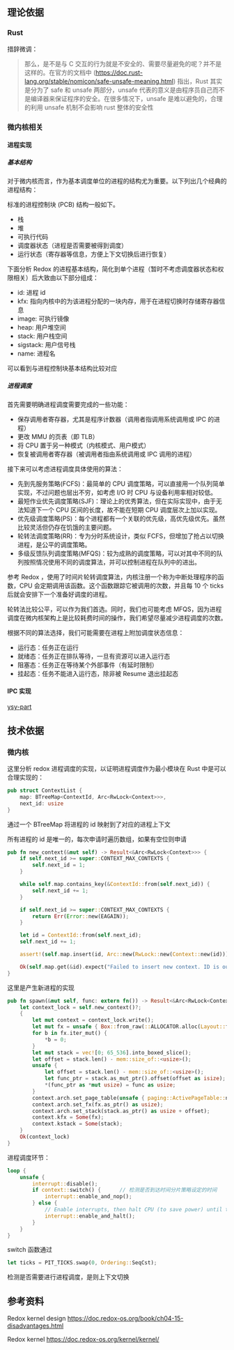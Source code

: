 ## 理论依据

### Rust

措辞微调：

> 那么，是不是与 C 交互的行为就是不安全的、需要尽量避免的呢？并不是这样的。在官方的文档中 (<https://doc.rust-lang.org/stable/nomicon/safe-unsafe-meaning.html>) 指出，Rust 其实是分为了 safe 和 unsafe 两部分，unsafe 代表的意义是由程序员自己而不是编译器来保证程序的安全。在很多情况下，unsafe 是难以避免的，合理的利用 unsafe 机制不会影响 rust 整体的安全性

### 微内核相关

#### 进程实现

##### 基本结构

对于微内核而言，作为基本调度单位的进程的结构尤为重要。以下列出几个经典的进程结构：

标准的进程控制块 (PCB) 结构一般如下。

- 栈
- 堆
- 可执行代码
- 调度器状态（进程是否需要被得到调度）
- 运行状态（寄存器等信息，方便上下文切换后进行恢复）

下面分析 Redox 的进程基本结构，简化到单个进程（暂时不考虑调度器状态和权限相关）后大致由以下部分组成：

- id: 进程 id
- kfx: 指向内核中的为该进程分配的一块内存，用于在进程切换时存储寄存器信息
- image: 可执行镜像
- heap: 用户堆空间
- stack: 用户栈空间
- sigstack: 用户信号栈
- name: 进程名

可以看到与进程控制块基本结构比较对应

##### 进程调度

首先需要明确进程调度需要完成的一些功能：

- 保存调用者寄存器，尤其是程序计数器（调用者指调用系统调用或 IPC 的进程）
- 更改 MMU 的页表（即 TLB）
- 将 CPU 置于另一种模式（内核模式、用户模式）
- 恢复被调用者寄存器（被调用者指由系统调用或 IPC 调用的进程）

接下来可以考虑进程调度具体使用的算法：

- 先到先服务策略(FCFS)：最简单的 CPU 调度策略，可以直接用一个队列简单实现，不过问题也层出不穷，如考虑 I/O 时 CPU 与设备利用率相对较低。
- 最短作业优先调度策略(SJF)：理论上的优秀算法，但在实际实现中，由于无法知道下一个 CPU 区间的长度，故不能在短期 CPU 调度层次上加以实现。
- 优先级调度策略(PS)：每个进程都有一个关联的优先级，高优先级优先。虽然比较灵活但仍存在饥饿的主要问题。
- 轮转法调度策略(RR)：专为分时系统设计，类似 FCFS，但增加了抢占以切换进程，是公平的调度策略。
- 多级反馈队列调度策略(MFQS)：较为成熟的调度策略，可以对其中不同的队列按照情况使用不同的调度算法，并可以控制进程在队列中的进出。

参考 Redox ，使用了时间片轮转调度算法，内核注册一个称为中断处理程序的函数，CPU 会定期调用该函数。这个函数跟踪它被调用的次数，并且每 10 个 ticks 后就会安排下一个准备好调度的进程。

轮转法比较公平，可以作为我们首选。同时，我们也可能考虑 MFQS，因为进程调度在微内核架构上是比较耗费时间的操作，我们希望尽量减少进程调度的次数。

根据不同的算法选择，我们可能需要在进程上附加调度状态信息：

- 运行态：任务正在运行
- 就绪态：任务正在排队等待，一旦有资源可以进入运行态
- 阻塞态：任务正在等待某个外部事件（有延时限制）
- 挂起态：任务不能进入运行态，除非被 Resume 退出挂起态

#### IPC 实现

[ysy-part](./2022.4.18%20feasibility-ysy.md)

## 技术依据

### 微内核

这里分析 redox 进程调度的实现，以证明进程调度作为最小模块在 Rust 中是可以合理实现的：

```rust
pub struct ContextList {
    map: BTreeMap<ContextId, Arc<RwLock<Context>>>,
    next_id: usize
}
```

通过一个 BTreeMap 将进程的 id 映射到了对应的进程上下文

所有进程的 id 是唯一的，每次申请时遍历数组，如果有空位则申请

```rust
pub fn new_context(&mut self) -> Result<&Arc<RwLock<Context>>> {
    if self.next_id >= super::CONTEXT_MAX_CONTEXTS {
        self.next_id = 1;
    }

    while self.map.contains_key(&ContextId::from(self.next_id)) {
        self.next_id += 1;
    }

    if self.next_id >= super::CONTEXT_MAX_CONTEXTS {
        return Err(Error::new(EAGAIN));
    }

    let id = ContextId::from(self.next_id);
    self.next_id += 1;

    assert!(self.map.insert(id, Arc::new(RwLock::new(Context::new(id)))).is_none());

    Ok(self.map.get(&id).expect("Failed to insert new context. ID is out of bounds."))
}
```

这里是产生新进程的实现

```rust
pub fn spawn(&mut self, func: extern fn()) -> Result<&Arc<RwLock<Context>>> {
    let context_lock = self.new_context()?;
    {
        let mut context = context_lock.write();
        let mut fx = unsafe { Box::from_raw(::ALLOCATOR.alloc(Layout::from_size_align_unchecked(512, 16)) as *mut [u8; 512]) };
        for b in fx.iter_mut() {
            *b = 0;
        }
        let mut stack = vec![0; 65_536].into_boxed_slice();
        let offset = stack.len() - mem::size_of::<usize>();
        unsafe {
            let offset = stack.len() - mem::size_of::<usize>();
            let func_ptr = stack.as_mut_ptr().offset(offset as isize);
            *(func_ptr as *mut usize) = func as usize;
        }
        context.arch.set_page_table(unsafe { paging::ActivePageTable::new().address() });
        context.arch.set_fx(fx.as_ptr() as usize);
        context.arch.set_stack(stack.as_ptr() as usize + offset);
        context.kfx = Some(fx);
        context.kstack = Some(stack);
    }
    Ok(context_lock)
}
```

进程调度环节：

```rust
loop {
    unsafe {
        interrupt::disable();
        if context::switch() {      // 检测是否到达时间分片策略设定的时间
            interrupt::enable_and_nop();
        } else {
            // Enable interrupts, then halt CPU (to save power) until the next interrupt is actually fired.
            interrupt::enable_and_halt();
        }
    }
}
```

switch 函数通过

```rust
let ticks = PIT_TICKS.swap(0, Ordering::SeqCst);
```

检测是否需要进行进程调度，是则上下文切换

## 参考资料

Redox kernel design <https://doc.redox-os.org/book/ch04-15-disadvantages.html>

Redox kernel <https://doc.redox-os.org/kernel/kernel/>
